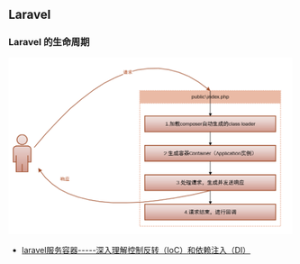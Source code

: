 ## Laravel

### Laravel 的生命周期

![](/img/language/php/laravel-life.png)

- [laravel服务容器-----深入理解控制反转（IoC）和依赖注入（DI）](https://www.cnblogs.com/lishanlei/p/7627367.html)